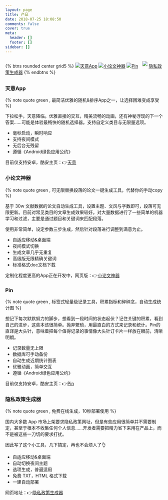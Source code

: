 ```yaml
---
layout: page
title: 产品
date: 2018-07-25 18:08:50
comments: false
cover: true
meta:
  header: []
  footer: []
sidebar: []
---
```


{% btns rounded center grid5 %}
<a href='https://www.coolapk.com/apk/com.nerosong.godknows'><img src='https://cdn.jsdelivr.net/gh/NeroSong/cdn-blog/gk_ic_launcher.png'>天意App</a>
<a href='https://essay.1ts.fun'><img src='https://cdn.jsdelivr.net/gh/NeroSong/cdn-blog/xlw_ic_launch.png'>小论文神器</a>
<a href='https://www.coolapk.com/apk/com.nerosong.Pin'><img src='https://cdn.jsdelivr.net/gh/NeroSong/cdn-blog/launch_pin.png'>Pin</a>
<a href='https://privacy.1ts.fun/'><img style="padding:8px 4px 5px 10px;" src='https://cdn.jsdelivr.net/gh/NeroSong/cdn-blog/launch_pp.png'>隐私政策生成器</a>
</btns>
{% endbtns %}

## 

### 天意App

{% note quote green , 最简洁优雅的随机&排序App之一，让选择困难变成享受 %}

下拉松手，天意降临。优雅直接的交互，精美流畅的动画，还有神秘浮现的下一个答案……可能是体验最畅快的随机选择器。支持自定义类目与无限量选项。

- 毫秒启动，瞬时响应
- 支持夜间模式
- 无后台无残留
- 遵循《Android绿色应用公约》

目前仅支持安卓，酷安主页：👉[天意](https://www.coolapk.com/apk/com.nerosong.godknows)

### 小论文神器

{% note quote green , 可无限替换段落的论文一键生成工具，代替你的手动copy %}

基于 30w 文献数据的论文自动生成工具，设置主题、文风与字数即可，段落可无限更新。目前对常见类目的文章生成效果较好。对大量数据进行了一些简单的机器学习和过滤，主要是通过题目和关键词来匹配段落。

使用非常简单，设定参数三步生成，然后针对段落进行调整到满意为止。

- 自适应移动&桌面端
- 夜间模式切换
- 生成文章几乎无重复
- 高级版无限精确关键词
- 标准格式doc文档下载

定制化程度更高的App正在开发中，网页版：👉[小论文神器](https://essay.1ts.fun)

### Pin

{% note quote green , 标签式轻量级记录工具，积累指标和碎碎念，自动生成统计图 %}

想记下每次默默努力的脚步，想看到一段时间的状态起伏？记住关键的积累，看到自己的进步，这些本该很简单。抛弃繁琐，用最直白的方式来记录和统计。Pin的直译是大头针，意味着把每个值得记录的事情像大头针订卡片一样放在眼前，清晰明朗。

- 记录数量无上限
- 数据库可手动备份
- 自动生成近期统计图表
- 优雅动画，简单交互
- 遵循《Android绿色应用公约》

目前仅支持安卓，酷安主页：👉[Pin](https://www.coolapk.com/apk/com.nerosong.Pin)

### 隐私政策生成器

{% note quote green , 免费在线生成，10秒部署使用 %}

国内大多数 App 市场上架要求隐私政策网址，但是有些应用很简单并不需要制定，甚至于根本不收集任何个人信息......开发者需要把精力省下来用在产品上，而不是被这些一刀切的要求打扰。

因此写了这个小工具，几下搞定，再也不会烦人了👌

- 自适应移动&桌面端
- 自动切换夜间主题
- 选项生成，普遍适用
- 免费 TXT，HTML 格式下载
- 一建自动部署

网页地址：👉[隐私政策生成器](https://privacy.1ts.fun/)